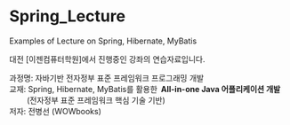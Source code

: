 # Spring_Lecture
Examples of Lecture on Spring, Hibernate, MyBatis

대전 [이젠컴퓨터학원]에서 진행중인 강좌의 연습자료입니다.<br>

과정명: 자바기반 전자정부 표준 프레임워크 프로그래밍 개발<br>
교재: Spring, Hibernate, MyBatis를 활용한<b>&nbsp; All-in-one Java 어플리케이션 개발</b><br>
&nbsp;&nbsp;&nbsp;&nbsp;&nbsp;&nbsp;&nbsp;&nbsp;(전자정부 표준 프레임워크 핵심 기술 기반)<br>
저자: 전병선 (WOWbooks)<br>
